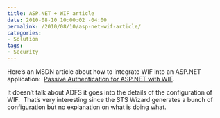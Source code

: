 ```yaml
---
title: ASP.NET + WIF article
date: 2010-08-10 10:00:02 -04:00
permalink: /2010/08/10/asp-net-wif-article/
categories:
- Solution
tags:
- Security
---
```

<p>Here’s an MSDN article about how to integrate WIF into an ASP.NET application:&#160; <a href="http://msdn.microsoft.com/en-ca/magazine/ff872350.aspx">Passive Authentication for ASP.NET with WIF</a>.</p>  <p>It doesn’t talk about ADFS it goes into the details of the configuration of WIF.&#160; That’s very interesting since the STS Wizard generates a bunch of configuration but no explanation on what is doing what.</p>